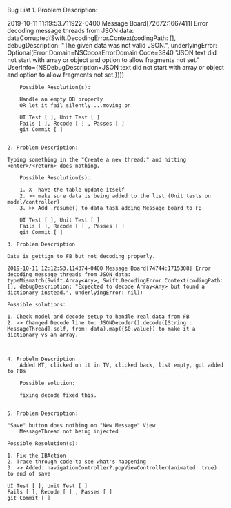Bug List
    1.  Problem Description:    

2019-10-11 11:19:53.711922-0400 Message Board[72672:1667411] Error decoding message threads from JSON data: dataCorrupted(Swift.DecodingError.Context(codingPath: [], debugDescription: "The given data was not valid JSON.", underlyingError: Optional(Error Domain=NSCocoaErrorDomain Code=3840 "JSON text did not start with array or object and option to allow fragments not set." UserInfo={NSDebugDescription=JSON text did not start with array or object and option to allow fragments not set.})))

        Possible Resolution(s):
        
        Handle an empty DB properly
        OR let it fail silently....moving on
        
        UI Test [ ], Unit Test [ ]
        Fails [ ], Recode [ ] , Passes [ ]
        git Commit [ ]
        
        
    2. Problem Description:
    
    Typing something in the "Create a new thread:" and hitting <enter>/<return> does nothing.
    
        Possible Resolution(s):
        
        1. X  have the table update itself
        2. >> make sure data is being added to the list (Unit tests on model/controller)
        3. >> Add .resume() to data task adding Message board to FB
        
        UI Test [ ], Unit Test [ ]
        Fails [ ], Recode [ ] , Passes [ ]
        git Commit [ ]
        
    3. Problem Description
    
    Data is gettign to FB but not decoding properly.
    
    2019-10-11 12:12:53.114374-0400 Message Board[74744:1715308] Error decoding message threads from JSON data: typeMismatch(Swift.Array<Any>, Swift.DecodingError.Context(codingPath: [], debugDescription: "Expected to decode Array<Any> but found a dictionary instead.", underlyingError: nil))

    Possible solutions:
    
    1. Check model and decode setup to handle real data from FB
    2. >> Changed Decode line to: JSONDecoder().decode([String : MessageThread].self, from: data).map({$0.value}) to make it a dictionary vs an array.



    4. Probelm Description
        Added MT, clicked on it in TV, clicked back, list empty, got added to FBs
        
        Possible solution:
        
        fixing decode fixed this.
        

    5. Problem Description:

    "Save" button does nothing on "New Message" View 
        MessageThread not being injected

    Possible Resolution(s):

    1. Fix the IBAction
    2. Trace through code to see what's happening
    3. >> Added: navigationController?.popViewController(animated: true) to end of save 

    UI Test [ ], Unit Test [ ]
    Fails [ ], Recode [ ] , Passes [ ]
    git Commit [ ]
